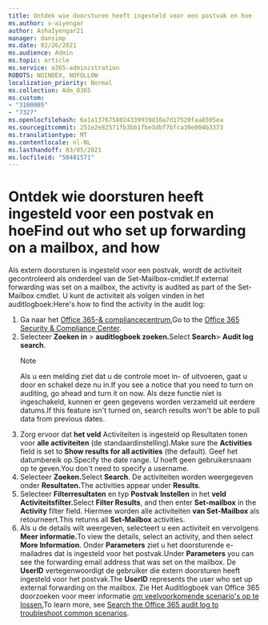 ```yaml
---
title: Ontdek wie doorsturen heeft ingesteld voor een postvak en hoe
ms.author: v-aiyengar
author: AshaIyengar21
manager: dansimp
ms.date: 02/26/2021
ms.audience: Admin
ms.topic: article
ms.service: o365-administration
ROBOTS: NOINDEX, NOFOLLOW
localization_priority: Normal
ms.collection: Adm_O365
ms.custom:
- "3100005"
- "7327"
ms.openlocfilehash: 6a1a1376758024339939d10a7d17520faa8505ea
ms.sourcegitcommit: 251e2e82571fb3bb1fbe3dbf7bfca30e004b3373
ms.translationtype: MT
ms.contentlocale: nl-NL
ms.lasthandoff: 03/05/2021
ms.locfileid: "50481571"
---
```

# <a name="find-out-who-set-up-forwarding-on-a-mailbox-and-how"></a><span data-ttu-id="2b073-102">Ontdek wie doorsturen heeft ingesteld voor een postvak en hoe</span><span class="sxs-lookup"><span data-stu-id="2b073-102">Find out who set up forwarding on a mailbox, and how</span></span>

<span data-ttu-id="2b073-103">Als extern doorsturen is ingesteld voor een postvak, wordt de activiteit gecontroleerd als onderdeel van de Set-Mailbox-cmdlet.</span><span class="sxs-lookup"><span data-stu-id="2b073-103">If external forwarding was set on a mailbox, the activity is audited as part of the Set-Mailbox cmdlet.</span></span> <span data-ttu-id="2b073-104">U kunt de activiteit als volgen vinden in het auditlogboek:</span><span class="sxs-lookup"><span data-stu-id="2b073-104">Here's how to find the activity in the audit log:</span></span>

1. <span data-ttu-id="2b073-105">Ga naar het [Office 365-& compliancecentrum.](https://go.microsoft.com/fwlink/p/?linkid=2077143)</span><span class="sxs-lookup"><span data-stu-id="2b073-105">Go to the [Office 365 Security & Compliance Center](https://go.microsoft.com/fwlink/p/?linkid=2077143).</span></span>
1. <span data-ttu-id="2b073-106">Selecteer **Zoeken in** >  **auditlogboek zoeken.**</span><span class="sxs-lookup"><span data-stu-id="2b073-106">Select **Search**> **Audit log search**.</span></span>
    > [!NOTE]
    > <span data-ttu-id="2b073-107">Als u een melding ziet dat u de controle moet in- of uitvoeren, gaat u door en schakel deze nu in.</span><span class="sxs-lookup"><span data-stu-id="2b073-107">If you see a notice that you need to turn on auditing, go ahead and turn it on now.</span></span> <span data-ttu-id="2b073-108">Als deze functie niet is ingeschakeld, kunnen er geen gegevens worden verzameld uit eerdere datums.</span><span class="sxs-lookup"><span data-stu-id="2b073-108">If this feature isn't turned on, search results won't be able to pull data from previous dates.</span></span>
1. <span data-ttu-id="2b073-109">Zorg ervoor dat **het veld** Activiteiten is ingesteld op Resultaten tonen voor **alle activiteiten** (de standaardinstelling).</span><span class="sxs-lookup"><span data-stu-id="2b073-109">Make sure the **Activities** field is set to **Show results for all activities** (the default).</span></span> <span data-ttu-id="2b073-110">Geef het datumbereik op.</span><span class="sxs-lookup"><span data-stu-id="2b073-110">Specify the date range.</span></span> <span data-ttu-id="2b073-111">U hoeft geen gebruikersnaam op te geven.</span><span class="sxs-lookup"><span data-stu-id="2b073-111">You don't need to specify a username.</span></span>
1. <span data-ttu-id="2b073-112">Selecteer **Zoeken.**</span><span class="sxs-lookup"><span data-stu-id="2b073-112">Select **Search**.</span></span> <span data-ttu-id="2b073-113">De activiteiten worden weergegeven onder **Resultaten.**</span><span class="sxs-lookup"><span data-stu-id="2b073-113">The activities appear under **Results**.</span></span>
1. <span data-ttu-id="2b073-114">Selecteer **Filterresultaten** en typ **Postvak Instellen** in het **veld Activiteitsfilter.**</span><span class="sxs-lookup"><span data-stu-id="2b073-114">Select **Filter Results**, and then enter **Set-mailbox** in the **Activity** filter field.</span></span> <span data-ttu-id="2b073-115">Hiermee worden alle activiteiten **van Set-Mailbox** als retourneert.</span><span class="sxs-lookup"><span data-stu-id="2b073-115">This returns all **Set-Mailbox** activities.</span></span>
1. <span data-ttu-id="2b073-116">Als u de details wilt weergeven, selecteert u een activiteit en vervolgens **Meer informatie.**</span><span class="sxs-lookup"><span data-stu-id="2b073-116">To view the details, select an activity, and then select **More Information**.</span></span> <span data-ttu-id="2b073-117">Onder **Parameters** ziet u het doorsturende e-mailadres dat is ingesteld voor het postvak.</span><span class="sxs-lookup"><span data-stu-id="2b073-117">Under **Parameters** you can see the forwarding email address that was set on the mailbox.</span></span> <span data-ttu-id="2b073-118">De **UserID** vertegenwoordigt de gebruiker die extern doorsturen heeft ingesteld voor het postvak.</span><span class="sxs-lookup"><span data-stu-id="2b073-118">The **UserID** represents the user who set up external forwarding on the mailbox.</span></span>
<span data-ttu-id="2b073-119">Zie Het Auditlogboek van Office 365 doorzoeken voor meer informatie [om veelvoorkomende scenario's op te lossen.](https://go.microsoft.com/fwlink/?linkid=2103944)</span><span class="sxs-lookup"><span data-stu-id="2b073-119">To learn more, see [Search the Office 365 audit log to troubleshoot common scenarios](https://go.microsoft.com/fwlink/?linkid=2103944).</span></span>
